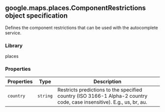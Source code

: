 <h2 id="ComponentRestrictions">
google.maps.places.ComponentRestrictions
object specification
</h2><p>Defines the component restrictions that can be used with the autocomplete service.</p><h3>Library</h3><p>places</p><h3>Properties</h3><table summary="object ComponentRestrictions - Properties" width="100%">
<thead>
<tr><th>Properties</th>
<th>Type</th>
<th>Description</th>
</tr></thead>
<tbody>
<tr>
<td><code>country</code></td>
<td><code>string</code></td>
<td>Restricts predictions to the specified country (ISO 3166-1 Alpha-2 country code, case insensitive). E.g., us, br, au.</td>
</tr>
</tbody>
</table>